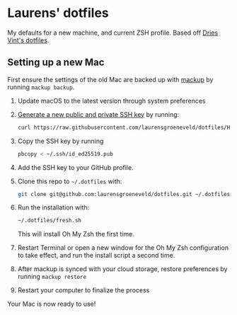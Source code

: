 # Laurens' dotfiles
My defaults for a new machine, and current ZSH profile. Based off [Dries Vint's dotfiles](https://github.com/driesvints/dotfiles).

## Setting up a new Mac
First ensure the settings of the old Mac are backed up with [mackup](https://github.com/lra/mackup) by running `mackup backup`.

1. Update macOS to the latest version through system preferences
2. [Generate a new public and private SSH key](https://docs.github.com/en/github/authenticating-to-github/generating-a-new-ssh-key-and-adding-it-to-the-ssh-agent) by running:

   ```zsh
   curl https://raw.githubusercontent.com/laurensgroeneveld/dotfiles/HEAD/ssh.sh | sh -s "<your-email-address>"
   ```

3. Copy the SSH key by running

    ```zsh
    pbcopy < ~/.ssh/id_ed25519.pub
    ```

4. Add the SSH key to your GitHub profile.

5. Clone this repo to `~/.dotfiles` with:

    ```zsh
    git clone git@github.com:laurensgroeneveld/dotfiles.git ~/.dotfiles
    ```

6. Run the installation with:

    ```zsh
    ~/.dotfiles/fresh.sh
    ```
    This will install Oh My Zsh the first time.

7. Restart Terminal or open a new window for the Oh My Zsh configuration to take effect, and run the install script a second time.

8. After mackup is synced with your cloud storage, restore preferences by running `mackup restore`
9. Restart your computer to finalize the process

Your Mac is now ready to use!
